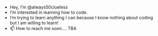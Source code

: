 - Hey, I’m @always50clueless
- I’m interested in learning how to code. 
- I’m trying to learn anything I can because I know nothing about coding but I am willing to learn!
- 📫 How to reach me soon.... TBA

<!---
always50clueless/always50clueless is a ✨ special ✨ repository because its `README.md` (this file) appears on your GitHub profile.
You can click the Preview link to take a look at your changes.
--->
